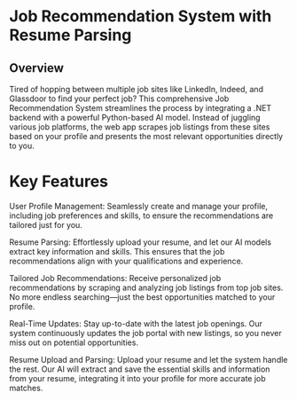 # Job Recommendation System with Resume Parsing
## Overview
Tired of hopping between multiple job sites like LinkedIn, Indeed, and Glassdoor to find your perfect job? This comprehensive Job Recommendation System streamlines the process by integrating a .NET backend with a powerful Python-based AI model. Instead of juggling various job platforms, the  web app scrapes job listings from these sites based on your profile and presents the most relevant opportunities directly to you.

# Key Features
User Profile Management: Seamlessly create and manage your profile, including job preferences and skills, to ensure the recommendations are tailored just for you.

Resume Parsing: Effortlessly upload your resume, and let our AI models extract key information and skills. This ensures that the job recommendations align with your qualifications and experience.

Tailored Job Recommendations: Receive personalized job recommendations by scraping and analyzing job listings from top job sites. No more endless searching—just the best opportunities matched to your profile.

Real-Time Updates: Stay up-to-date with the latest job openings. Our system continuously updates the job portal with new listings, so you never miss out on potential opportunities.

Resume Upload and Parsing: Upload your resume and let the system handle the rest. Our AI will extract and save the essential skills and information from your resume, integrating it into your profile for more accurate job matches.
